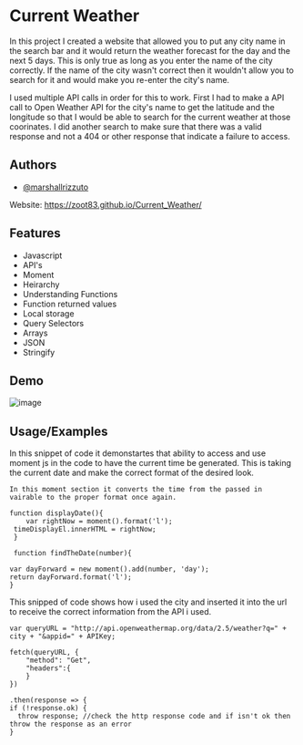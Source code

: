# Current Weather 

In this project I created a website that allowed you to put any city name in the search bar and it would return the weather forecast for the day and the next 5 days.
This is only true as long as you enter the name of the city correctly. If the name of the city wasn't correct then it wouldn't allow you to search
for it and would make you re-enter the city's name. 

I used multiple API calls in order for this to work. First I had to make a API call to Open Weather API for the city's name to get the latitude and the longitude so that 
I would be able to search for the current weather at those coorinates. I did another search to make sure that there was a valid response and not a  404 or other 
response that indicate a failure to access. 
## Authors

- [@marshallrizzuto](https://github.com/Zoot83)

Website: https://zoot83.github.io/Current_Weather/
## Features

- Javascript
- API's
- Moment
- Heirarchy 
- Understanding Functions
- Function returned values
- Local storage
- Query Selectors
- Arrays
- JSON
- Stringify



## Demo


![image](https://user-images.githubusercontent.com/105519029/179096809-635f4e9e-9982-46b1-8745-9e2bf98ef86a.png)


## Usage/Examples

  In this snippet of code it demonstartes that ability to access and use moment js in the code to have the current time be generated. 
  This is taking the current date and make the correct format of the desired look. 

    In this moment section it converts the time from the passed in vairable to the proper format once again. 

    function displayDate(){
        var rightNow = moment().format('l');
     timeDisplayEl.innerHTML = rightNow;
     }

     function findTheDate(number){
    
    var dayForward = new moment().add(number, 'day');
    return dayForward.format('l'); 
    }



This snipped of code shows how i used the city and inserted it into the url to receive the correct information from the API i used.

    var queryURL = "http://api.openweathermap.org/data/2.5/weather?q=" + city + "&appid=" + APIKey;

    fetch(queryURL, {
        "method": "Get",
        "headers":{
        }
    })

    .then(response => {
    if (!response.ok) {
      throw response; //check the http response code and if isn't ok then throw the response as an error
    }
